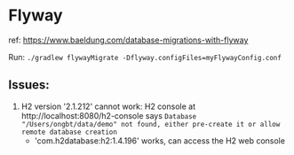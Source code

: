 # Flyway

ref: https://www.baeldung.com/database-migrations-with-flyway

Run: `./gradlew flywayMigrate -Dflyway.configFiles=myFlywayConfig.conf`  


## Issues:
1. H2 version '2.1.212' cannot work: H2 console at http://localhost:8080/h2-console says `Database "/Users/ongbt/data/demo" not found, either pre-create it or allow remote database creation `
   - 'com.h2database:h2:1.4.196' works, can access the H2 web console